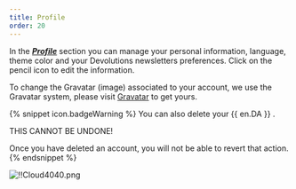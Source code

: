 ```yaml
---
title: Profile
order: 20
---
```

In the [***Profile***](https://portal.devolutions.com/profile) section you can manage your personal information, language, theme color and your Devolutions newsletters preferences. Click on the pencil icon to edit the information.  

To change the Gravatar (image) associated to your account, we use the Gravatar system, please visit [Gravatar](http://en.gravatar.com/) to get yours.  

{% snippet icon.badgeWarning %} 
You can also delete your {{ en.DA }} .  

THIS CANNOT BE UNDONE!  

Once you have deleted an account, you will not be able to revert that action.  
{% endsnippet %}
 
![!!Cloud4040.png](/img/en/cloud/Cloud4040.png) 